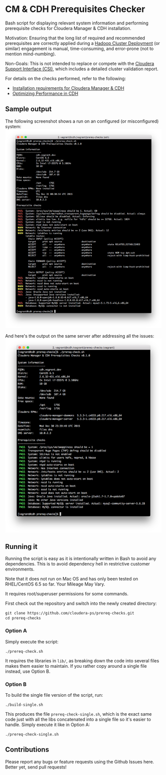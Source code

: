 # CM & CDH Prerequisites Checker

Bash script for displaying relevant system information and performing
prerequisite checks for Cloudera Manager & CDH installation.

Motivation: Ensuring that the long list of required and recommended
prerequisites are correctly applied during a [Hadoop Cluster
Deployment](http://www.cloudera.com/content/www/en-us/services-support/professional-services/cluster-certification.html)
(or similar) engagement is manual, time-consuming, and error-prone (not to
mention mind-numbing).

Non-Goals: This is not intended to replace or compete with the
[Cloudera Support Interface (CSI)](http://blog.cloudera.com/blog/2014/02/secrets-of-cloudera-support-inside-our-own-enterprise-data-hub/),
which includes a detailed cluster validation report.

For details on the checks performed, refer to the following:
- [Installation requirements for Cloudera Manager & CDH](http://www.cloudera.com/content/www/en-us/documentation/enterprise/latest/topics/installation_reqts.html)
- [Optimizing Performance in CDH](http://www.cloudera.com/content/www/en-us/documentation/enterprise/latest/topics/cdh_admin_performance.html)

## Sample output

The following screenshot shows a run on an configured (or misconfigured)
system:
![Sample run - with failures](images/sample-run-fail.png)

And here's the output on the same server after addressing all the issues:
![Sample run - all passes](images/sample-run-pass.png)

## Running it

Running the script is easy as it is intentionally written in Bash to avoid any
dependencies. This is to avoid dependency hell in restrictive customer
environments.

Note that it does not run on Mac OS and has only been tested on RHEL/CentOS 6.5
so far. Your Mileage May Vary.

It requires root/superuser permissions for some commands.

First check out the repository and switch into the newly created directory:

    git clone https://github.com/cloudera-ps/prereq-checks.git
    cd prereq-checks

### Option A

Simply execute the script:

    ./prereq-check.sh

It requires the libraries in `lib/`, as breaking down the code into several
files makes them easier to maintain. If you rather copy around a single file
instead, use Option B.

### Option B

To build the single file version of the script, run:

    ./build-single.sh

This produces the file `prereq-check-single.sh`, which is the exact same code
just with all the libs concatenated into a single file so it's easier to handle.
Simply execute it like in Option A:

    ./prereq-check-single.sh

## Contributions

Please report any bugs or feature requests using the Github Issues here. Better
yet, send pull requests!
